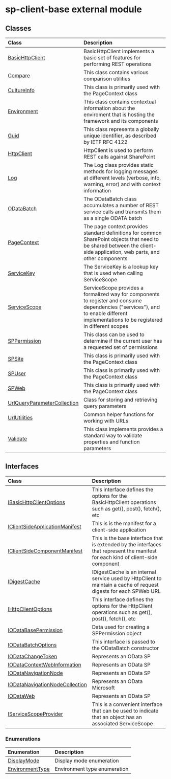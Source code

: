 # sp-client-base external module


## Classes

| Class	   |  Description |
|:-------------|:---------------|
| [BasicHttpClient](BasicHttpClient.md)     | BasicHttpClient implements a basic set of features for performing REST operations |
| [Compare](Compare.md)     | This class contains various comparison utilities |
| [CultureInfo](CultureInfo.md)     | This class is primarily used with the PageContext class |
| [Environment](Environment.md)     | This class contains contextual information about the enviroment that is hosting the framework and  its components |
| [Guid](Guid.md)     | This class represents a globally unique identifier, as described by  IETF RFC 4122 |
| [HttpClient](HttpClient.md)     | HttpClient is used to perform REST calls against SharePoint |
| [Log](Log.md)     | The Log class provides static methods for logging messages at different levels (verbose,  info, warning, error) and with context information |
| [ODataBatch](ODataBatch.md)     | The ODataBatch class accumulates a number of REST service calls and  transmits them as a single ODATA batch |
| [PageContext](PageContext.md)     | The page context provides standard definitions for common SharePoint objects  that need to be shared between the client-side application, web parts, and other  components |
| [ServiceKey](ServiceKey.md)     | The ServiceKey is a lookup key that is used when calling ServiceScope |
| [ServiceScope](ServiceScope.md)     | ServiceScope provides a formalized way for components to register and consume dependencies  ("services"), and to enable different implementations to be registered in different scopes |
| [SPPermission](SPPermission.md)     | This class can be used to determine if the current user has a requested set of permissions |
| [SPSite](SPSite.md)     | This class is primarily used with the PageContext class |
| [SPUser](SPUser.md)     | This class is primarily used with the PageContext class |
| [SPWeb](SPWeb.md)     | This class is primarily used with the PageContext class |
| [UrlQueryParameterCollection](UrlQueryParameterCollection.md)     | Class for storing and retrieving query parameters |
| [UrlUtilities](UrlUtilities.md)     | Common helper functions for working with URLs |
| [Validate](Validate.md)     | This class implements provides a standard way to validate properties and function parameters |



## Interfaces

| Class	   |  Description |
|:-------------|:---------------|
| [IBasicHttpClientOptions](IBasicHttpClientOptions.md)     | This interface defines the options for the BasicHttpClient operations such as  get(), post(), fetch(), etc  |
| [IClientSideApplicationManifest](IClientSideApplicationManifest.md)     | This is is the manifest for a client-side application  |
| [IClientSideComponentManifest](IClientSideComponentManifest.md)     | This is the base interface that is extended by the interfaces  that represent the manifest for each kind of client-side component  |
| [IDigestCache](IDigestCache.md)     | IDigestCache is an internal service used by HttpClient to maintain a cache of request digests  for each SPWeb URL  |
| [IHttpClientOptions](IHttpClientOptions.md)     | This interface defines the options for the HttpClient operations such as  get(), post(), fetch(), etc  |
| [IODataBasePermission](IODataBasePermission.md)     | Data used for creating a SPPermission object  |
| [IODataBatchOptions](IODataBatchOptions.md)     | This interface is passed to the ODataBatch constructor  |
| [IODataChangeToken](IODataChangeToken.md)     | Represents an OData SP  |
| [IODataContextWebInformation](IODataContextWebInformation.md)     | Represents an OData SP  |
| [IODataNavigationNode](IODataNavigationNode.md)     | Represents an OData SP  |
| [IODataNavigationNodeCollection](IODataNavigationNodeCollection.md)     | Represents an OData Microsoft  |
| [IODataWeb](IODataWeb.md)     | Represents an OData SP  |
| [IServiceScopeProvider](IServiceScopeProvider.md)     | This is a convenient interface that can be used to indicate that an object  has an associated ServiceScope  |



### Enumerations

| Enumeration	   | Description|
|:-----------|:------------|
|[DisplayMode](DisplayMode.md)     | Display mode enumeration |
|[EnvironmentType](EnvironmentType.md)     | Environment type enumeration |

